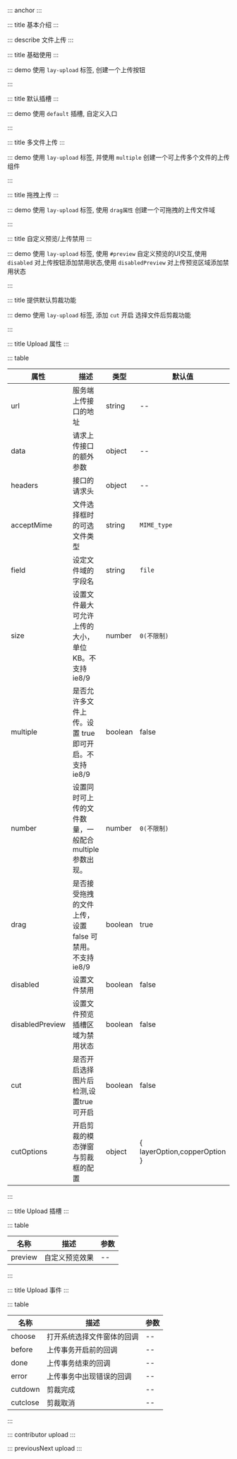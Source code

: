 ::: anchor
:::

::: title 基本介绍
:::

::: describe 文件上传
:::

::: title 基础使用
:::

::: demo 使用 `lay-upload` 标签, 创建一个上传按钮

<template>
  <lay-upload @done="getUploadFile" field="bigFile" @choose="beginChoose">
    <template #preview>
      <div v-for="(item,index) in picList" :key="`demo1-pic-'${index}`">
        <img :src="item"/>
      </div>
    </template>
  </lay-upload>
</template>

<script>
import { ref,reactive } from 'vue'

export default {
  setup() {
    const picList = ref([]);
    const filetoDataURL=(file,fn)=>{
      const reader = new FileReader();
      reader.onloadend = function(e){
        fn(e.target.result);
      };
      reader.readAsDataURL(file);
    };
    const getUploadFile=(files)=>{
      if(Array.isArray(files)&&files.length>0){
        files.forEach((file,index,array)=>{
          filetoDataURL(file,(res)=>{
            console.log(res);
            picList.value.push(res);
            console.log(picList.value);
          });
        });
      }
    };
    const beginChoose =(e)=>{
      console.log("beginChoose",e);
    };
    return {
      getUploadFile,
      filetoDataURL,
      beginChoose,
      picList
    }
  }
}
</script>

:::

::: title 默认插槽
:::

::: demo 使用 `default` 插槽, 自定义入口

<template>
  <lay-upload @done="getUploadFile" @choose="beginChoose">
    <template v-slot:default="params">
      <lay-button>上传 - 是否禁用 - {{ params.disabled }}</lay-button>
    </template>
    <template #preview>
      <div v-for="(item,index) in picList" :key="`demo1-pic-'${index}`">
        <img :src="item"/>
      </div>
    </template>
  </lay-upload>
</template>

<script>
import { ref,reactive } from 'vue'

export default {
  setup() {
    const picList = ref([]);
    const filetoDataURL=(file,fn)=>{
      const reader = new FileReader();
      reader.onloadend = function(e){
        fn(e.target.result);
      };
      reader.readAsDataURL(file);
    };
    const getUploadFile=(files)=>{
      if(Array.isArray(files)&&files.length>0){
        files.forEach((file,index,array)=>{
          filetoDataURL(file,(res)=>{
            console.log(res);
            picList.value.push(res);
            console.log(picList.value);
          });
        });
      }
    };
    const beginChoose =(e)=>{
      console.log("beginChoose",e);
    };
    return {
      getUploadFile,
      filetoDataURL,
      beginChoose,
      picList
    }
  }
}
</script>

:::

::: title 多文件上传
:::

::: demo 使用 `lay-upload` 标签, 并使用 `multiple` 创建一个可上传多个文件的上传组件

<template>
  <lay-upload :multiple="true"></lay-upload>
</template>

<script>
import { ref } from 'vue'

export default {
  setup() {
    return {
    }
  }
}
</script>

:::

::: title 拖拽上传
:::

::: demo 使用 `lay-upload` 标签, 使用 `drag属性` 创建一个可拖拽的上传文件域

<template>
  <lay-upload :drag="true"></lay-upload>
</template>

<script>
import { ref } from 'vue'

export default {
  setup() {

    return {
    }
  }
}
</script>

:::

::: title 自定义预览/上传禁用
:::

::: demo 使用 `lay-upload` 标签, 使用 `#preview` 自定义预览的UI交互,使用  `disabled` 对上传按钮添加禁用状态,使用  `disabledPreview` 对上传预览区域添加禁用状态

<template>
  <lay-upload @done="getUploadFile2" :disabled="true" :disabledPreview="true">
    <template #preview>
      <div class="easy-wrap">
        <img src="https://chixian.oss-cn-hangzhou.aliyuncs.com/20211023003617_0706a.jpg" style="width:62.9px;height:63.2px"/>
        <img src="https://chixian.oss-cn-hangzhou.aliyuncs.com/20211023003617_0706a.jpg" style="width:62.9px;height:63.2px"/>
        <img src="https://chixian.oss-cn-hangzhou.aliyuncs.com/20211023003617_0706a.jpg" style="width:62.9px;height:63.2px"/>
        <img src="https://chixian.oss-cn-hangzhou.aliyuncs.com/20211023003617_0706a.jpg" style="width:62.9px;height:63.2px"/>
        <img src="https://chixian.oss-cn-hangzhou.aliyuncs.com/20211023003617_0706a.jpg" style="width:62.9px;height:63.2px"/>
      </div>
    </template>
  </lay-upload>
</template>

<script>
import { ref } from 'vue'
export default {
  setup() {
    const getUploadFile2 = (file)=>{
      console.log(file);
    };
    return {
      getUploadFile2
    }
  }
}
</script>

:::

::: title 提供默认剪裁功能

::: demo 使用 `lay-upload` 标签, 添加 `cut` 开启 选择文件后剪裁功能

<template>
  <lay-upload @cutdone="getCutDone" acceptMime="images" @cutcancel="getCutCancel" :cut="true" :multiple="false" @done="getFileDone">
    <template #preview>
      <div class="easy-wrap" v-if="cutUrl">
        <img :src="cutUrl"/>
      </div>
    </template>
  </lay-upload>
</template>

<script>
import { ref } from 'vue'
export default {
  setup() {
    const cutUrl = ref("");
    const getCutDone=(res)=>{
      console.log("getCutDone",res);
      cutUrl.value = res.msg;
    };
    const getCutCancel=(res)=>{
      console.log("getCutCancel",res);
    };
    const getFileDone=(res)=>{
      console.log("getFileDone",res);
    };
    return {
      getCutDone,
      getCutCancel,
      getFileDone,
      cutUrl
    }
  }
}
</script>

:::

::: title Upload 属性
:::

::: table

| 属性        | 描述     | 类型    | 默认值    | 可选值                             |
| ----------- | -------- | ------- | --------- | ---------------------------------- |
| url        | 服务端上传接口的地址     | string  | --        | -- |
| data      | 请求上传接口的额外参数   | object | --   | --                  |
| headers      | 接口的请求头     | object | -- | --                   |
| acceptMime    | 文件选择框时的可选文件类型 | string | `MIME_type`   | `MIME_type` |
| field    | 设定文件域的字段名     | string | `file`   | -- |
| size | 设置文件最大可允许上传的大小，单位 KB。不支持ie8/9 | number  | `0(不限制)`  | -- |
| multiple | 是否允许多文件上传。设置 true即可开启。不支持ie8/9 | boolean  | false  | -- |
| number | 设置同时可上传的文件数量，一般配合 multiple 参数出现。 | number  | `0(不限制)`  | -- |
| drag | 是否接受拖拽的文件上传，设置 false 可禁用。不支持ie8/9 | boolean  | true  | -- |
| disabled | 设置文件禁用 | boolean  | false  | -- |
| disabledPreview | 设置文件预览插槽区域为禁用状态 | boolean  | false  | -- |
| cut | 是否开启选择图片后检测,设置true可开启 | boolean  | false  | -- |
| cutOptions | 开启剪裁的模态弹窗与剪裁框的配置 | object  | { layerOption,copperOption }  | -- |

:::

::: title Upload 插槽
:::

::: table

| 名称    | 描述     | 参数 |
| ------- | -------- | ---- |
| preview | 自定义预览效果 | --   |

:::

::: title Upload 事件
:::

::: table

| 名称    | 描述     | 参数 |
| ------- | -------- | ---- |
| choose | 打开系统选择文件窗体的回调 | --   |
| before | 上传事务开启前的回调 | --   |
| done | 上传事务结束的回调 | --   |
| error | 上传事务中出现错误的回调 | --   |
| cutdown | 剪裁完成 | --   |
| cutclose | 剪裁取消 | --   |
:::

::: contributor upload
:::

::: previousNext upload
:::

